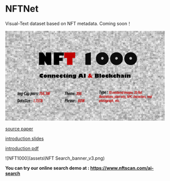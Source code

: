 # NFTNet
Visual-Text dataset based on NFT metadata.
Coming soon！

![NFT1000](assets\NFT1000.png)

[source paper](assets/ACM_MM_NFT1000_Final_Version.pdf)

[introduction slides](assets/NFT-Net_A_Non_Fungible_Token_Cross-Modal_Dataset_for_AI_Research.pptx)

[introduction pdf](assets/NFT-Net_A_Non_Fungible_Token_Cross-Modal_Dataset_for_AI_Research.pdf)

![NFT1000](assets\NFT Search_banner_v3.png)

**You can try our online search demo at : https://www.nftscan.com/ai-search**
